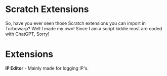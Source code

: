 # Scratch Extensions
So, have you ever seen those Scratch extensions you can import in Turbowarp? Well I made my own! Since I am a script kiddie most are coded with ChatGPT, Sorry!

# Extensions
**IP Editor** - Mainly made for logging IP's.
